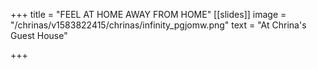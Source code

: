 +++
title = "FEEL AT HOME AWAY FROM HOME"
[[slides]]
image = "/chrinas/v1583822415/chrinas/infinity_pgjomw.png"
text = "At Chrina's Guest House"

+++
